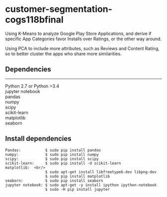 # customer-segmentation-cogs118bfinal


Using K-Means to analyze Google Play Store Applications, and derive if specific App Categories favor Installs over Ratings, or the other way around. 

Using PCA to include more attributes, such as Reviews and Content Rating, so to better cluster the apps who share more similarities.

## Dependencies
---
Python 2.7 or Python >3.4 <br/>
jupyter notebook <br/>
pandas <br/>
numpy <br/>
scipy <br/>
scikit-learn <br/>
matplotlib <br/>
seaborn <br/>


## Install dependencies

```
Pandas:           $ sudo pip install pandas  
numpy:            $ sudo pip install numpy 
scipy:            $ sudo pip install scipy 
scikit-learn:     $ sudo pip install -U scikit-learn
matplotlib:  <br/>
                  $ sudo apt-get install libfreetype6-dev libpng-dev 
                  $ sudo pip install matplotlib  
seaborn:          $ sudo pip install seaborn  
jupyter notebook: $ sudo apt-get -y install ipython ipython-notebook
                  $ sudo -H pip install jupyter 
```
